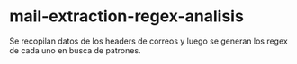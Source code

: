 # mail-extraction-regex-analisis
Se recopilan datos de los headers de correos y luego se generan los regex de cada uno en busca de patrones.
